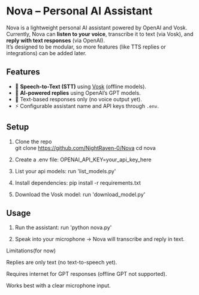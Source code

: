 # Nova – Personal AI Assistant  

Nova is a lightweight personal AI assistant powered by OpenAI and Vosk.  
Currently, Nova can **listen to your voice**, transcribe it to text (via Vosk), and **reply with text responses** (via OpenAI).  
It’s designed to be modular, so more features (like TTS replies or integrations) can be added later.  

## Features  
- 🎤 **Speech-to-Text (STT)** using [Vosk](https://alphacephei.com/vosk/) (offline models).  
- 🤖 **AI-powered replies** using OpenAI’s GPT models.  
- 📝 Text-based responses only (no voice output yet).  
- ⚡ Configurable assistant name and API keys through `.env`.  

## Setup  
1. Clone the repo  
    git clone <https://github.com/NightRaven-0/Nova>
    cd nova

2. Create a .env file:
    OPENAI_API_KEY=your_api_key_here
    
3. List your api models:
    run 'list_models.py'

4. Install dependencies:
    pip install -r requirements.txt
    
5. Download the Vosk model:
    run 'download_model.py'

## Usage

1. Run the assistant:
    run 'python nova.py'

2. Speak into your microphone → Nova will transcribe and reply in text.

Limitations(for now)

Replies are only text (no text-to-speech yet).

Requires internet for GPT responses (offline GPT not supported).

Works best with a clear microphone input.